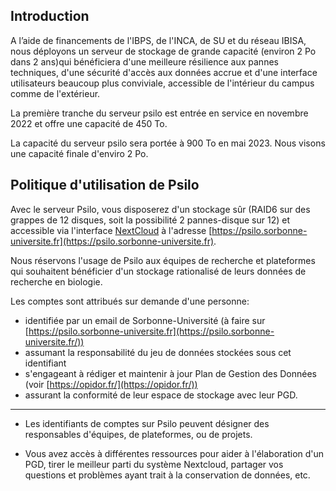 ## Introduction
A l’aide de financements de l'IBPS, de l'INCA, de SU et du réseau IBISA, nous déployons
un serveur de stockage de grande capacité (environ 2 Po dans 2 ans)qui bénéficiera d'une
meilleure résilience aux pannes techniques, d'une sécurité d'accès aux données accrue et
d'une interface utilisateurs beaucoup plus conviviale, accessible de l'intérieur du campus
comme de l'extérieur.

La première tranche du serveur psilo est entrée en service en novembre 2022 et offre une
capacité de 450 To.

La capacité du serveur psilo sera portée à 900 To en mai 2023. Nous visons une capacité
finale d'enviro 2 Po.


## Politique d'utilisation de Psilo

Avec le serveur Psilo, vous disposerez d'un stockage sûr (RAID6 sur des grappes de 12
disques, soit la possibilité 2 pannes-disque sur 12) et accessible via l'interface
[NextCloud](https://nextcloud.com/fr/) à l'adresse [https://psilo.sorbonne-universite.fr](https://psilo.sorbonne-universite.fr).

Nous réservons l'usage de Psilo aux équipes de recherche et plateformes qui souhaitent
bénéficier d'un stockage rationalisé de leurs données de recherche en biologie.

Les comptes sont attribués sur demande d'une personne:

* identifiée par un email de Sorbonne-Université (à faire sur
  [https://psilo.sorbonne-universite.fr](https://psilo.sorbonne-universite.fr/))
* assumant la responsabilité du jeu de données stockées sous cet identifiant
* s'engageant à rédiger et maintenir à jour Plan de Gestion des Données (voir
  [https://opidor.fr/](https://opidor.fr/))
* assurant la conformité de leur espace de stockage avec leur PGD.

---

* Les identifiants de comptes sur Psilo peuvent désigner des responsables d'équipes, de
  plateformes, ou de projets.

- Vous avez accès à différentes ressources pour aider à l'élaboration d'un PGD, tirer le
  meilleur parti du système Nextcloud, partager vos questions et problèmes ayant trait à
  la conservation de données, etc.

